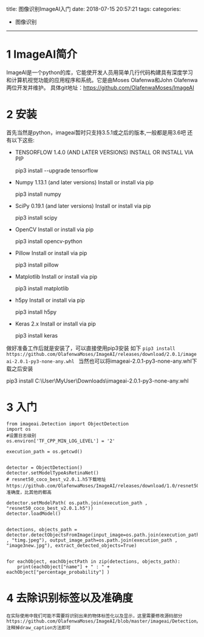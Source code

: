 title: 图像识别ImageAI入门
date: 2018-07-15 20:57:21
tags:
categories:
- 图像识别
---
# 1 ImageAI简介
ImageAI是一个python的库，它能使开发人员用简单几行代码构建具有深度学习和计算机视觉功能的应用程序和系统。它是由Moses Olafenwa和John Olafenwa两位开发并维护。 
具体git地址：https://github.com/OlafenwaMoses/ImageAI 
# 2 安装
首先当然是python，imageai暂时只支持3.5.1或之后的版本,一般都是用3.6吧 
还有以下这些: 

- TENSORFLOW 1.4.0 (AND LATER VERSIONS) INSTALL OR INSTALL VIA PIP
 
     pip3 install --upgrade tensorflow 

- Numpy 1.13.1 (and later versions) Install or install via pip
 
     pip3 install numpy 

- SciPy 0.19.1 (and later versions) Install or install via pip

     pip3 install scipy 

- OpenCV Install or install via pip
 
     pip3 install opencv-python 

- Pillow Install or install via pip
 
     pip3 install pillow 

- Matplotlib Install or install via pip
 
     pip3 install matplotlib 

- h5py Install or install via pip
 
     pip3 install h5py 

- Keras 2.x Install or install via pip
 
     pip3 install keras 

做好准备工作后就是安装了，可以直接使用pip3安装 如下
    `pip3 install https://github.com/OlafenwaMoses/ImageAI/releases/download/2.0.1/imageai-2.0.1-py3-none-any.whl `
当然也可以将imageai-2.0.1-py3-none-any.whl下载之后安装

pip3 install C:\User\MyUser\Downloads\imageai-2.0.1-py3-none-any.whl
# 3 入门 
	from imageai.Detection import ObjectDetection
    import os
    #设置日志级别
    os.environ['TF_CPP_MIN_LOG_LEVEL'] = '2'

    execution_path = os.getcwd()


    detector = ObjectDetection()
    detector.setModelTypeAsRetinaNet()
    # resnet50_coco_best_v2.0.1.h5下载地址https://github.com/OlafenwaMoses/ImageAI/releases/download/1.0/resnet50_coco_best_v2.0.1.h5，准确度，比其他的都高

    detector.setModelPath( os.path.join(execution_path , "resnet50_coco_best_v2.0.1.h5"))
    detector.loadModel()


    detections, objects_path = detector.detectObjectsFromImage(input_image=os.path.join(execution_path , "timg.jpeg"), output_image_path=os.path.join(execution_path , "image3new.jpg"), extract_detected_objects=True)


    for eachObject, eachObjectPath in zip(detections, objects_path):
        print(eachObject["name"] + " : " + eachObject["percentage_probability"] )
    
# 4 去除识别标签以及准确度
    在实际使用中我们可能不需要将识别出来的物体标签化以及显示，这里需要修改源码部分
    https://github.com/OlafenwaMoses/ImageAI/blob/master/imageai/Detection/__init__.py
    注释掉draw_caption方法即可